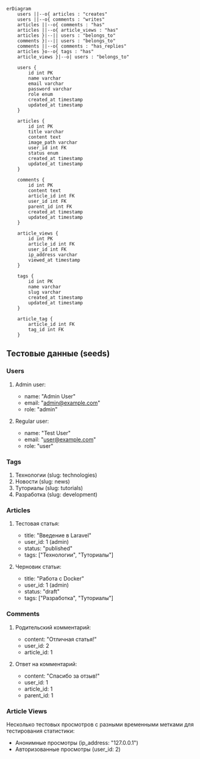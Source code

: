 ```mermaid
erDiagram
    users ||--o{ articles : "creates"
    users ||--o{ comments : "writes"
    articles ||--o{ comments : "has"
    articles ||--o{ article_views : "has"
    articles }|--|| users : "belongs_to"
    comments }|--|| users : "belongs_to"
    comments ||--o{ comments : "has_replies"
    articles }o--o{ tags : "has"
    article_views }|--o| users : "belongs_to"

    users {
        id int PK
        name varchar
        email varchar
        password varchar
        role enum
        created_at timestamp
        updated_at timestamp
    }

    articles {
        id int PK
        title varchar
        content text
        image_path varchar
        user_id int FK
        status enum
        created_at timestamp
        updated_at timestamp
    }

    comments {
        id int PK
        content text
        article_id int FK
        user_id int FK
        parent_id int FK
        created_at timestamp
        updated_at timestamp
    }

    article_views {
        id int PK
        article_id int FK
        user_id int FK
        ip_address varchar
        viewed_at timestamp
    }

    tags {
        id int PK
        name varchar
        slug varchar
        created_at timestamp
        updated_at timestamp
    }

    article_tag {
        article_id int FK
        tag_id int FK
    }
```

## Тестовые данные (seeds)

### Users
1. Admin user:
   - name: "Admin User"
   - email: "admin@example.com"
   - role: "admin"

2. Regular user:
   - name: "Test User"
   - email: "user@example.com"
   - role: "user"

### Tags
1. Технологии (slug: technologies)
2. Новости (slug: news)
3. Туториалы (slug: tutorials)
4. Разработка (slug: development)

### Articles
1. Тестовая статья:
   - title: "Введение в Laravel"
   - user_id: 1 (admin)
   - status: "published"
   - tags: ["Технологии", "Туториалы"]

2. Черновик статьи:
   - title: "Работа с Docker"
   - user_id: 1 (admin)
   - status: "draft"
   - tags: ["Разработка", "Туториалы"]

### Comments
1. Родительский комментарий:
   - content: "Отличная статья!"
   - user_id: 2
   - article_id: 1

2. Ответ на комментарий:
   - content: "Спасибо за отзыв!"
   - user_id: 1
   - article_id: 1
   - parent_id: 1

### Article Views
Несколько тестовых просмотров с разными временными метками для тестирования статистики:
- Анонимные просмотры (ip_address: "127.0.0.1")
- Авторизованные просмотры (user_id: 2) 